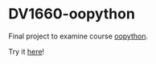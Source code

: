 # DV1660-oopython

Final project to examine course [oopython](https://dbwebb.se/kurser/oopython-v3).

Try it [here](https://www.student.bth.se/~chsc22/dbwebb-kurser/oopython/me/kmom10/spellchecker/app.cgi/)!